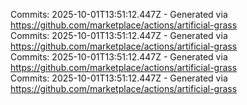 Commits: 2025-10-01T13:51:12.447Z - Generated via https://github.com/marketplace/actions/artificial-grass
<br>
Commits: 2025-10-01T13:51:12.447Z - Generated via https://github.com/marketplace/actions/artificial-grass
<br>
Commits: 2025-10-01T13:51:12.447Z - Generated via https://github.com/marketplace/actions/artificial-grass
<br>
Commits: 2025-10-01T13:51:12.447Z - Generated via https://github.com/marketplace/actions/artificial-grass
<br>

